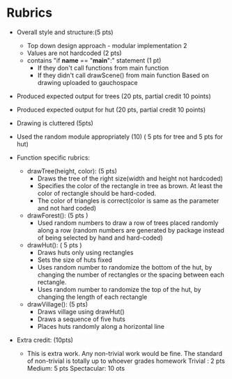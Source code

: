 # Rubrics
* Overall style and structure:(5 pts)  
	* Top down design approach - modular implementation 2
	* Values are not hardcoded (2 pts)
	* contains "if __name__ == "__main__":" statement (1 pt)
		* If they don't call functions from main function
		* If they didn't call drawScene() from main function
Based on drawing uploaded to gauchospace
* Produced expected output for trees (20 pts, partial credit 10 points)
* Produced expected output for hut  (20 pts, partial credit 10 points)
* Drawing is cluttered (5pts)
* Used the random module appropriately (10)  ( 5 pts for tree and 5 pts for hut)

* Function specific rubrics:
	* drawTree(height, color):  (5 pts)
		* Draws the tree of the right size(width and height not hardcoded) 
		* Specifies the color of the rectangle in tree as brown. At least the color of rectangle should be hard-coded.
		* The color of triangles is correct(color is same as the parameter and not hard coded)
	* drawForest():  (5 pts )
		* Used random numbers to draw a row of trees placed randomly along a row (random numbers are generated  by package instead of being selected by hand and hard-coded)
	* drawHut():  ( 5 pts )
		* Draws huts only using rectangles
		* Sets the size of huts fixed
		* Uses random number to randomize the bottom of the hut, by changing the number of rectangles or the spacing between each rectangle.
		* Uses random number to randomize the top of the hut, by changing the length of each rectangle
	* drawVillage(): (5 pts)
		* Draws village using drawHut()
		* Draws a sequence of five huts
		* Places huts randomly along a horizontal line



* Extra credit: (10pts)
	* This is extra work. Any non-trivial work would be fine. The standard of non-trivial is totally up to whoever grades homework
	Trivial : 2 pts
	Medium:     5 pts
	Spectacular: 10 ots


